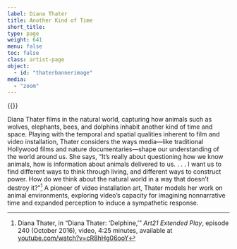 ```yaml
---
label: Diana Thater
title: Another Kind of Time
short_title:
type: page
weight: 641
menu: false
toc: false
class: artist-page
object:
  - id: "thaterbannerimage"
media:
  - "zoom"
---
```

{{<q-figure id="thaterbannerimage" >}}

Diana Thater films in the natural world, capturing how animals such as wolves, elephants, bees, and dolphins inhabit another kind of time and space. Playing with the temporal and spatial qualities inherent to film and video installation, Thater considers the ways media—like traditional Hollywood films and nature documentaries—shape our understanding of the world around us. She says, “It’s really about questioning how we know animals, how is information about animals delivered to us. . . . I want us to find different ways to think through living, and different ways to construct power. How do we think about the natural world in a way that doesn’t destroy it?”[^1] A pioneer of video installation art, Thater models her work on animal environments, exploring video’s capacity for imagining nonnarrative time and expanded perception to induce a sympathetic response.

[^1]: Diana Thater, in “Diana Thater: ‘Delphine,’” *Art21 Extended Play*, episode 240 (October 2016), video, 4:25 minutes, available at [youtube.com/watch?v=cR8hHg06ooY](https://www.youtube.com/watch?v=cR8hHg06ooY)
